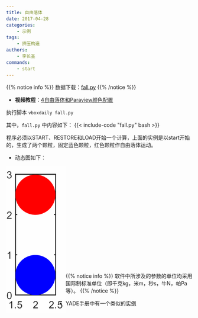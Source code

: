 ```yaml
---
title: 自由落体
date: 2017-04-28
categories:
    - 示例
tags:
    - 挤压构造
authors:
    - 李长圣
commands:
    - start
---
```


{{% notice info %}}
数据下载：[fall.py](fall.py)
{{% /notice %}}

- **视频教程**：[4自由落体和Paraview颜色配置](https://www.bilibili.com/video/av91259173)

执行脚本 `vboxdaily fall.py` 

其中，`fall.py` 中内容如下：
{{< include-code "fall.py" bash >}}

程序必须以START、RESTORE和LOAD开始一个计算，上面的实例是以start开始的，生成了两个颗粒，固定蓝色颗粒，红色颗粒作自由落体运动。

- 动态图如下：

<img src="fall.gif" align="left"  />
<br/> <br/> <br/> <br/> <br/> <br/> <br/> <br/> <br/> <br/> <br/> <br/> <br/> <br/> <br/> <br/> 

{{% notice info %}}
软件中所涉及的参数的单位均采用国际制标准单位（即千克kg，米m，秒s，牛N，帕Pa等）。
{{% /notice %}}

- YADE手册中有一个类似的[实例](https://yade-dem.org/doc/tutorial-examples.html#bouncing-sphere)

